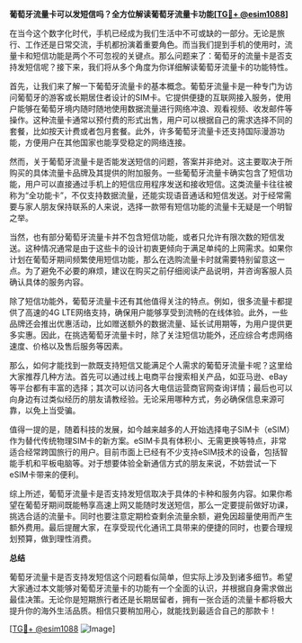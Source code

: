 **葡萄牙流量卡可以发短信吗？全方位解读葡萄牙流量卡功能[[TG💪+ @esim1088](https://t.me/s/esim1088)]**

在当今这个数字化时代，手机已经成为我们生活中不可或缺的一部分。无论是旅行、工作还是日常交流，手机都扮演着重要角色。而当我们提到手机的使用时，流量卡和短信功能是两个不可忽视的关键点。那么问题来了：葡萄牙的流量卡是否支持发短信呢？接下来，我们将从多个角度为你详细解读葡萄牙流量卡的功能特性。

首先，让我们来了解一下葡萄牙流量卡的基本概念。葡萄牙流量卡是一种专门为访问葡萄牙的游客或长期居住者设计的SIM卡。它提供便捷的互联网接入服务，使用户能够在葡萄牙境内随时随地使用数据流量进行网络冲浪、观看视频、收发邮件等操作。这种流量卡通常以预付费的形式出售，用户可以根据自己的需求选择不同的套餐，比如按天计费或者包月套餐。此外，许多葡萄牙流量卡还支持国际漫游功能，方便用户在其他国家也能享受稳定的网络连接。

然而，关于葡萄牙流量卡是否能发送短信的问题，答案并非绝对。这主要取决于所购买的具体流量卡品牌及其提供的附加服务。一些葡萄牙流量卡确实包含了短信功能，用户可以直接通过手机上的短信应用程序发送和接收短信。这类流量卡往往被称为“全功能卡”，不仅支持数据流量，还能实现语音通话和短信发送。对于经常需要与家人朋友保持联系的人来说，选择一款带有短信功能的流量卡无疑是一个明智之举。

当然，也有部分葡萄牙流量卡并不包含短信功能，或者只允许有限次数的短信发送。这种情况通常是由于这些卡的设计初衷更倾向于满足单纯的上网需求。如果你计划在葡萄牙期间频繁使用短信功能，那么在选购流量卡时就需要特别留意这一点。为了避免不必要的麻烦，建议在购买之前仔细阅读产品说明，并咨询客服人员确认具体的服务内容。

除了短信功能外，葡萄牙流量卡还有其他值得关注的特点。例如，很多流量卡都提供了高速的4G LTE网络支持，确保用户能够享受到流畅的在线体验。此外，一些品牌还会推出优惠活动，比如赠送额外的数据流量、延长试用期等，为用户提供更多实惠。因此，在挑选葡萄牙流量卡时，除了关注短信功能外，还应综合考虑网络速度、价格以及售后服务等因素。

那么，如何才能找到一款既支持短信又能满足个人需求的葡萄牙流量卡呢？这里给大家推荐几种方法。首先可以通过线上电商平台搜索相关产品，如亚马逊、eBay等平台都有丰富的选择；其次可以访问各大电信运营商官网查询详情；最后也可以向身边有过类似经历的朋友请教经验。无论采用哪种方式，务必确保信息来源可靠，以免上当受骗。

值得一提的是，随着科技的发展，如今越来越多的人开始选择电子SIM卡（eSIM）作为替代传统物理SIM卡的新方案。eSIM卡具有体积小、无需更换等特点，非常适合经常跨国旅行的用户。目前市面上已经有不少支持eSIM技术的设备，包括智能手机和平板电脑等。对于想要体验全新通信方式的朋友来说，不妨尝试一下eSIM卡带来的便利。

综上所述，葡萄牙流量卡是否支持发短信取决于具体的卡种和服务内容。如果你希望在葡萄牙期间既能畅享高速上网又能随时发送短信，那么一定要提前做好功课，挑选合适的流量卡。同时也要注意定期检查剩余流量余额，避免因超量使用而产生额外费用。最后提醒大家，在享受现代化通讯工具带来的便捷的同时，也要合理规划预算，做到理性消费。

**总结**

葡萄牙流量卡是否支持发短信这个问题看似简单，但实际上涉及到诸多细节。希望大家通过本文能够对葡萄牙流量卡的功能有一个全面的认识，并根据自身需求做出最佳决策。无论你是短期旅行者还是长期居留者，拥有一张合适的流量卡都将极大提升你的海外生活品质。相信只要稍加用心，就能找到最适合自己的那款卡！

[[TG💪+ @esim1088](https://t.me/s/esim1088) ![Image](https://i.postimg.cc/4NQfJmqS/Snipaste-2025-05-13-00-14-12.png)]